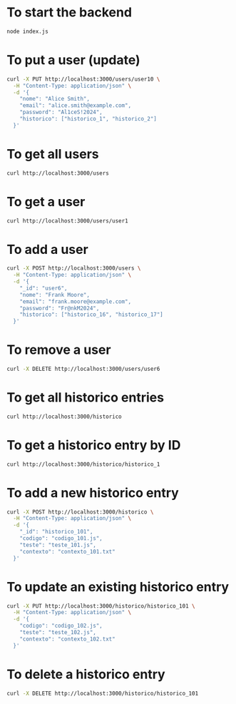 # To start the backend

```bash
node index.js
```

# To put a user (update)
```bash
curl -X PUT http://localhost:3000/users/user10 \
  -H "Content-Type: application/json" \
  -d '{
    "nome": "Alice Smith",
    "email": "alice.smith@example.com",
    "password": "Al1ceS!2024",
    "historico": ["historico_1", "historico_2"]
  }'

```

# To get all users
```bash
curl http://localhost:3000/users
```

# To get a user
```bash
curl http://localhost:3000/users/user1
```

# To add a user
```bash
curl -X POST http://localhost:3000/users \
  -H "Content-Type: application/json" \
  -d '{
    "_id": "user6",
    "nome": "Frank Moore",
    "email": "frank.moore@example.com",
    "password": "Fr@nkM2024",
    "historico": ["historico_16", "historico_17"]
  }'
```

# To remove a user
```bash
curl -X DELETE http://localhost:3000/users/user6
```

# To get all historico entries
```bash
curl http://localhost:3000/historico
```

# To get a historico entry by ID

```bash
curl http://localhost:3000/historico/historico_1
``` 

# To add a new historico entry
```bash
curl -X POST http://localhost:3000/historico \
  -H "Content-Type: application/json" \
  -d '{
    "_id": "historico_101",
    "codigo": "codigo_101.js",
    "teste": "teste_101.js",
    "contexto": "contexto_101.txt"
  }'
```

# To update an existing historico entry
```bash
curl -X PUT http://localhost:3000/historico/historico_101 \
  -H "Content-Type: application/json" \
  -d '{
    "codigo": "codigo_102.js",
    "teste": "teste_102.js",
    "contexto": "contexto_102.txt"
  }'
```

# To delete a historico entry
```bash
curl -X DELETE http://localhost:3000/historico/historico_101
```
